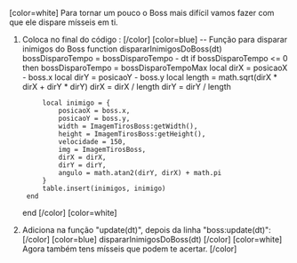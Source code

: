 [color=white]
Para tornar um pouco o Boss mais difícil vamos fazer
com que ele dispare mísseis em ti.

1. Coloca no final do código :
   [/color] [color=blue]
    -- Função para disparar inimigos do Boss
    function dispararInimigosDoBoss(dt)
        bossDisparoTempo = bossDisparoTempo - dt
        if bossDisparoTempo <= 0 then
            bossDisparoTempo = bossDisparoTempoMax
            local dirX = posicaoX - boss.x
            local dirY = posicaoY - boss.y
            local length = math.sqrt(dirX * dirX + dirY * dirY)
            dirX = dirX / length
            dirY = dirY / length

            local inimigo = {
                posicaoX = boss.x,
                posicaoY = boss.y,
                width = ImagemTirosBoss:getWidth(),
                height = ImagemTirosBoss:getHeight(),
                velocidade = 150,
                img = ImagemTirosBoss,
                dirX = dirX,
                dirY = dirY,
                angulo = math.atan2(dirY, dirX) + math.pi
            }
            table.insert(inimigos, inimigo)
        end
    end
   [/color] [color=white]
2. Adiciona na função "update(dt)", depois da linha
"boss:update(dt)":
   [/color] [color=blue]
   dispararInimigosDoBoss(dt)
   [/color] [color=white]
Agora também tens mísseis que podem te acertar.
[/color] 